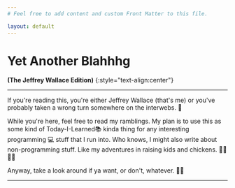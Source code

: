 ```yaml
---
# Feel free to add content and custom Front Matter to this file.

layout: default
---
```


# Yet Another Blahhhg

**(The Jeffrey Wallace Edition)**
{:style="text-align:center"}

----

If you're reading this, you're either Jeffrey Wallace (that's me) or you've probably taken a wrong turn somewhere on the interwebs.  🥴

While you're here, feel free to read my ramblings.  My plan is to use this as some kind of Today-I-Learned📚 kinda thing for any interesting programming 💻 stuff that I run into.  Who knows, I might also write about non-programming stuff.  Like my adventures in raising kids and chickens. 👧👦🐓🐓

Anyway, take a look around if ya want, or don't, whatever. 👋😎

----